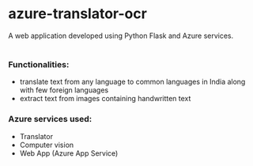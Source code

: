 # azure-translator-ocr
A web application developed using Python Flask and Azure services.<br><br>
### Functionalities:
- translate text from any language to common languages in India along with few foreign languages
- extract text from images containing handwritten text

### Azure services used:
- Translator
- Computer vision
- Web App (Azure App Service)


